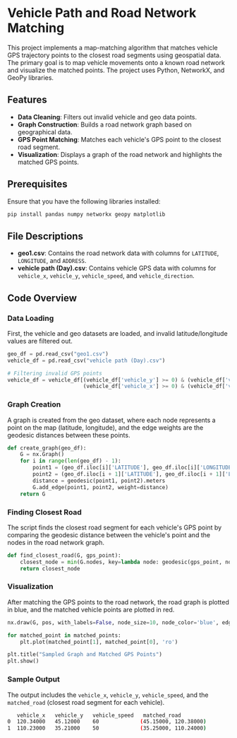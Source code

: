 # Vehicle Path and Road Network Matching

This project implements a map-matching algorithm that matches vehicle GPS trajectory points to the closest road segments using geospatial data. The primary goal is to map vehicle movements onto a known road network and visualize the matched points. The project uses Python, NetworkX, and GeoPy libraries.

## Features

- **Data Cleaning**: Filters out invalid vehicle and geo data points.
- **Graph Construction**: Builds a road network graph based on geographical data.
- **GPS Point Matching**: Matches each vehicle's GPS point to the closest road segment.
- **Visualization**: Displays a graph of the road network and highlights the matched GPS points.

## Prerequisites

Ensure that you have the following libraries installed:

```bash
pip install pandas numpy networkx geopy matplotlib
```
## File Descriptions

- **geo1.csv**: Contains the road network data with columns for `LATITUDE`, `LONGITUDE`, and `ADDRESS`.
- **vehicle path (Day).csv**: Contains vehicle GPS data with columns for `vehicle_x`, `vehicle_y`, `vehicle_speed`, and `vehicle_direction`.

## Code Overview

### Data Loading
First, the vehicle and geo datasets are loaded, and invalid latitude/longitude values are filtered out.

```python
geo_df = pd.read_csv("geo1.csv")
vehicle_df = pd.read_csv("vehicle path (Day).csv")

# Filtering invalid GPS points
vehicle_df = vehicle_df[(vehicle_df['vehicle_y'] >= 0) & (vehicle_df['vehicle_y'] <= 90) &
                        (vehicle_df['vehicle_x'] >= 0) & (vehicle_df['vehicle_x'] <= 180)]
```

### Graph Creation
A graph is created from the geo dataset, where each node represents a point on the map (latitude, longitude), and the edge weights are the geodesic distances between these points.

```python
def create_graph(geo_df):
    G = nx.Graph()
    for i in range(len(geo_df) - 1):
        point1 = (geo_df.iloc[i]['LATITUDE'], geo_df.iloc[i]['LONGITUDE'])
        point2 = (geo_df.iloc[i + 1]['LATITUDE'], geo_df.iloc[i + 1]['LONGITUDE'])
        distance = geodesic(point1, point2).meters
        G.add_edge(point1, point2, weight=distance)
    return G
```

### Finding Closest Road
The script finds the closest road segment for each vehicle's GPS point by comparing the geodesic distance between the vehicle's point and the nodes in the road network graph.

```python
def find_closest_road(G, gps_point):
    closest_node = min(G.nodes, key=lambda node: geodesic(gps_point, node).meters)
    return closest_node
```

### Visualization
After matching the GPS points to the road network, the road graph is plotted in blue, and the matched vehicle points are plotted in red.

```python
nx.draw(G, pos, with_labels=False, node_size=10, node_color='blue', edge_color='gray')

for matched_point in matched_points:
    plt.plot(matched_point[1], matched_point[0], 'ro')

plt.title("Sampled Graph and Matched GPS Points")
plt.show()
```

### Sample Output
The output includes the `vehicle_x`, `vehicle_y`, `vehicle_speed`, and the `matched_road` (closest road segment for each vehicle).

```bash
   vehicle_x   vehicle_y   vehicle_speed   matched_road
0  120.34000   45.12000    60             (45.15000, 120.38000)
1  110.23000   35.21000    50             (35.25000, 110.24000)
```
